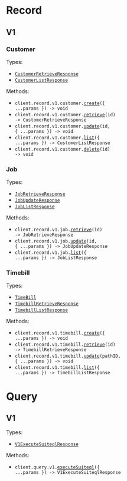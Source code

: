 # Record

## V1

### Customer

Types:

- <code><a href="./src/resources/record/v1/customer.ts">CustomerRetrieveResponse</a></code>
- <code><a href="./src/resources/record/v1/customer.ts">CustomerListResponse</a></code>

Methods:

- <code title="post /record/v1/customer">client.record.v1.customer.<a href="./src/resources/record/v1/customer.ts">create</a>({ ...params }) -> void</code>
- <code title="get /record/v1/customer/{id}">client.record.v1.customer.<a href="./src/resources/record/v1/customer.ts">retrieve</a>(id) -> CustomerRetrieveResponse</code>
- <code title="patch /record/v1/customer/{id}">client.record.v1.customer.<a href="./src/resources/record/v1/customer.ts">update</a>(id, { ...params }) -> void</code>
- <code title="get /record/v1/customer">client.record.v1.customer.<a href="./src/resources/record/v1/customer.ts">list</a>({ ...params }) -> CustomerListResponse</code>
- <code title="delete /record/v1/customer/{id}">client.record.v1.customer.<a href="./src/resources/record/v1/customer.ts">delete</a>(id) -> void</code>

### Job

Types:

- <code><a href="./src/resources/record/v1/job.ts">JobRetrieveResponse</a></code>
- <code><a href="./src/resources/record/v1/job.ts">JobUpdateResponse</a></code>
- <code><a href="./src/resources/record/v1/job.ts">JobListResponse</a></code>

Methods:

- <code title="get /record/v1/job/{id}">client.record.v1.job.<a href="./src/resources/record/v1/job.ts">retrieve</a>(id) -> JobRetrieveResponse</code>
- <code title="patch /record/v1/job/{id}">client.record.v1.job.<a href="./src/resources/record/v1/job.ts">update</a>(id, { ...params }) -> JobUpdateResponse</code>
- <code title="get /record/v1/job">client.record.v1.job.<a href="./src/resources/record/v1/job.ts">list</a>({ ...params }) -> JobListResponse</code>

### Timebill

Types:

- <code><a href="./src/resources/record/v1/timebill.ts">TimeBill</a></code>
- <code><a href="./src/resources/record/v1/timebill.ts">TimebillRetrieveResponse</a></code>
- <code><a href="./src/resources/record/v1/timebill.ts">TimebillListResponse</a></code>

Methods:

- <code title="post /record/v1/timebill">client.record.v1.timebill.<a href="./src/resources/record/v1/timebill.ts">create</a>({ ...params }) -> void</code>
- <code title="get /record/v1/timebill/{id}">client.record.v1.timebill.<a href="./src/resources/record/v1/timebill.ts">retrieve</a>(id) -> TimebillRetrieveResponse</code>
- <code title="patch /record/v1/timebill/{id}">client.record.v1.timebill.<a href="./src/resources/record/v1/timebill.ts">update</a>(pathID, { ...params }) -> void</code>
- <code title="get /record/v1/timebill">client.record.v1.timebill.<a href="./src/resources/record/v1/timebill.ts">list</a>({ ...params }) -> TimebillListResponse</code>

# Query

## V1

Types:

- <code><a href="./src/resources/query/v1.ts">V1ExecuteSuiteqlResponse</a></code>

Methods:

- <code title="post /query/v1/suiteql">client.query.v1.<a href="./src/resources/query/v1.ts">executeSuiteql</a>({ ...params }) -> V1ExecuteSuiteqlResponse</code>
